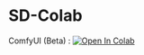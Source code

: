 # SD-Colab

ComfyUI (Beta) : [![Open In Colab](https://colab.research.google.com/assets/colab-badge.svg)](https://colab.research.google.com/github/Steper158X/SD-Colab/blob/main/%5Bsteper158x%5Dcomfyui-beta.ipynb)
